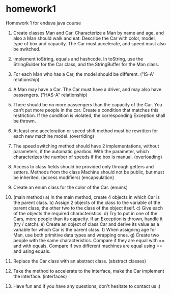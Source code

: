# homework1
Homework 1 for endava java course
1. Create classes Man and Car.
Characterize a Man by name and age, and also a Man should walk and eat.
Describe the Car with color, model, type of box and capacity. The Car must accelerate, and speed must also be switched.

2. Implement toString, equals and hashcode. In toString, use the StringBulder for the Car class, and the StringBuffer for the Man class.

3. For each Man who has a Car, the model should be different. ("IS-A" relationship)

4. A Man may have a Car. The Car must have a driver, and may also have passengers. ("HAS-A" relationship)

5. There should be no more passengers than the capacity of the Car.
You can’t put more people in the car. Create a condition that matches this restriction.
If the condition is violated, the corresponding Exception shall be thrown.

6. At least one acceleration or speed shift method must be rewritten for each new machine model. (overriding)

7. The speed switching method should have 2 implementations, without parameters, if the automatic gearbox. With the parameter,
which characterizes the number of speeds if the box is manual. (overloading)

8. Access to class fields should be provided only through getters and setters. Methods from the class Machine should not be public,
but must be inherited. (access modifiers) (encapsulation)

9. Create an enum class for the color of the Car. (enums)

10. (main method)
a) In the main method, create 4 objects in which Car is the parent class.
b) Assign 2 objects of the class to the variable of the parent class, the other two to the class of the object itself.
c) Give each of the objects the required characteristics.
d) Try to put in one of the Cars, more people than its capacity. If an Exception is thrown, handle it (try / catch).
e) Create an object of class Car and derive its value as a variable for which Car is the parent class.
f) When assigning age for Man, use both primitive data types and wrapping ones.
g) Create two people with the same characteristics. Compare if they are equal with == and with equals.
Compare if two different machines are equal using == and using equals.

11. Replace the Car class with an abstract class. (abstract classes)

12. Take the method to accelerate to the interface, make the Car implement the interface. (interfaces)

13. Have fun and if you have any questions, don't hesitate to contact us :)
